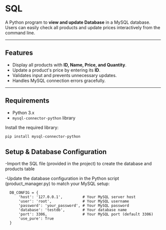# SQL 

A Python program to **view and update Database** in a MySQL database. Users can easily check all products and update prices interactively from the command line.

---

## Features

- Display all products with **ID, Name, Price, and Quantity**.
- Update a product's price by entering its **ID**.
- Validates input and prevents unnecessary updates.
- Handles MySQL connection errors gracefully.

---



## Requirements

- Python 3.x
- `mysql-connector-python` library

Install the required library:
```bash
pip install mysql-connector-python
```

## Setup & Database Configuration

-Import the SQL file (provided in the project) to create the database and products table

-Update the database configuration in the Python script (product_manager.py) to match your MySQL setup:
```
  DB_CONFIG = {
      'host': '127.0.0.1',         # Your MySQL server host
      'user': 'root',              # Your MySQL username
      'password': 'your_password', # Your MySQL password
      'database': 'testdb',        # Your database name
      'port': 3306,                # Your MySQL port (default 3306)
      'use_pure': True
  }
  ```
